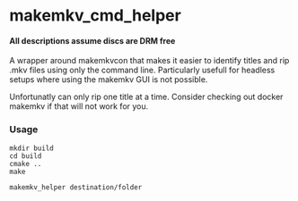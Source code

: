# makemkv_cmd_helper
#### All descriptions assume discs are DRM free

A wrapper around makemkvcon that makes it easier to identify titles and rip .mkv files using only the command line. Particularly usefull for headless setups where using the makemkv GUI is not possible.

Unfortunatly can only rip one title at a time. Consider checking out docker makemkv if that will not work for you.

### Usage
```
mkdir build
cd build
cmake ..
make
```
```
makemkv_helper destination/folder
```
